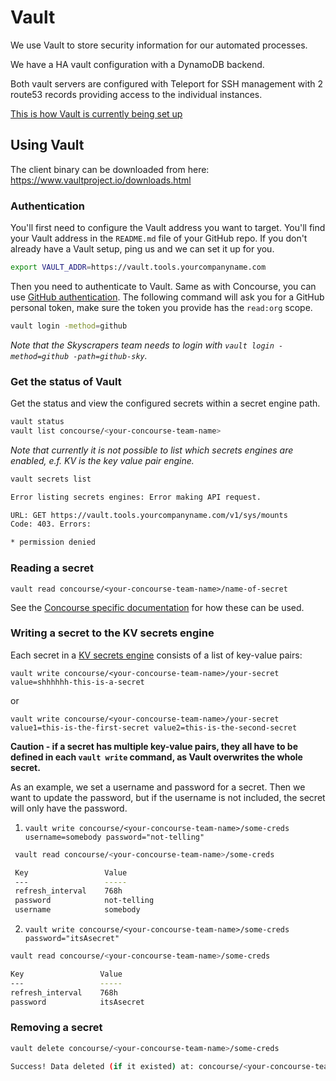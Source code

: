 # Vault

We use Vault to store security information for our automated processes.

We have a HA vault configuration with a DynamoDB backend.

Both vault servers are configured with Teleport for SSH management with
2 route53 records providing access to the individual instances.

[This is how Vault is currently being set up](https://github.com/skyscrapers/terraform-vault)

## Using Vault

The client binary can be downloaded from here: https://www.vaultproject.io/downloads.html

### Authentication

You'll first need to configure the Vault address you want to target.
You'll find your Vault address in the `README.md` file of your GitHub repo. If you don't already have a Vault setup, ping us and we can set it up for you.

```bash
export VAULT_ADDR=https://vault.tools.yourcompanyname.com
```

Then you need to authenticate to Vault. Same as with Concourse, you can use [GitHub authentication](https://www.vaultproject.io/docs/auth/github.html). The following command will ask you for a GitHub personal token, make sure the token you provide has the `read:org` scope.

```bash
vault login -method=github
```

*Note that the Skyscrapers team needs to login with `vault login -method=github -path=github-sky`.*

### Get the status of Vault

Get the status and view the configured secrets within a secret engine path.

```bash
vault status
vault list concourse/<your-concourse-team-name>
```

*Note that currently it is not possible to list which secrets engines are enabled, e.f. KV is the key value pair engine.*

```bash
vault secrets list

Error listing secrets engines: Error making API request.

URL: GET https://vault.tools.yourcompanyname.com/v1/sys/mounts
Code: 403. Errors:

* permission denied
```

### Reading a secret

`vault read concourse/<your-concourse-team-name>/name-of-secret`

See the [Concourse specific documentation](./concourse.md) for how these can be used.

### Writing a secret to the KV secrets engine

Each secret in a [KV secrets engine](https://www.vaultproject.io/docs/secrets/kv/index.html) consists of a list of key-value pairs:

`vault write concourse/<your-concourse-team-name>/your-secret value=shhhhhh-this-is-a-secret`

or

`vault write concourse/<your-concourse-team-name>/your-secret value1=this-is-the-first-secret value2=this-is-the-second-secret`

**Caution - if a secret has multiple key-value pairs, they all have to be defined in each `vault write` command, as Vault overwrites the whole secret.**

As an example, we set a username and password for a secret. Then we want to update the password, but if the username is not included, the secret will only have the password.

1. `vault write concourse/<your-concourse-team-name>/some-creds username=somebody password="not-telling"`

```bash
 vault read concourse/<your-concourse-team-name>/some-creds

 Key                 Value
 ---                 -----
 refresh_interval    768h
 password            not-telling
 username            somebody

```

2. `vault write concourse/<your-concourse-team-name>/some-creds password="itsAsecret"`

```bash
vault read concourse/<your-concourse-team-name>/some-creds

Key                 Value
---                 -----
refresh_interval    768h
password            itsAsecret
```

### Removing a secret

```bash
vault delete concourse/<your-concourse-team-name>/some-creds

Success! Data deleted (if it existed) at: concourse/<your-concourse-team-name>/some-creds
```
